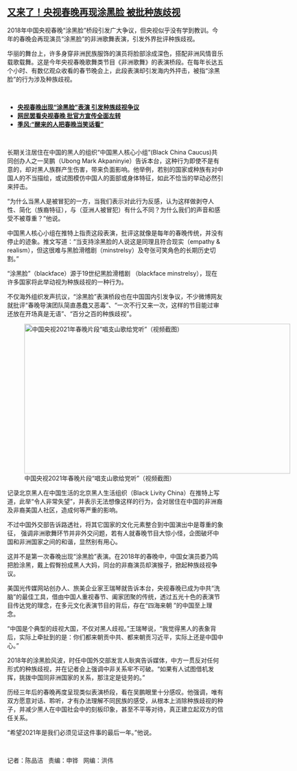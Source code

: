 <!--1613167431000-->
[又来了！央视春晚再现涂黑脸  被批种族歧视](https://www.rfa.org/mandarin/yataibaodao/meiti/cm-02122021134840.html)
------

<p></p><p>2018年中国央视春晚“涂黑脸”桥段引发广大争议，但央视似乎没有学到教训。今年的春晚会再现演员“涂黑脸”的非洲歌舞表演，引发外界批评种族歧视。</p><p>华丽的舞台上，许多身穿非洲民族服饰的演员将脸部涂成深色，搭配非洲风情音乐载歌载舞。这是今年央视春晚歌舞类节目《非洲歌舞》的表演桥段。在每年长达五个小时、有数亿观众收看的春节晚会上，此段表演却引发海内外抨击，被指“涂黑脸”的行为涉及种族歧视。</p><p><br/></p><ul><li><a href="https://www.rfa.org/mandarin/Xinwen/9-02122021112249.html"><strong>央视春晚出现“涂黑脸”表演 引发种族歧视争议</strong></a></li><li><strong><a href="https://www.rfa.org/mandarin/yataibaodao/meiti/ql-02122021061131.html">网民罢看央视春晚 批官方宣传全面左转</a></strong></li><li><strong><a href="https://www.rfa.org/mandarin/yataibaodao/meiti/xx-02112021090809.html">季风:“醒来的人把春晚当笑话看”</a></strong></li></ul><p><br/></p><p>长期关注居住在中国的黑人的组织“中国黑人核心小组”(Black China Caucus)共同创办人之一吴鹏（Ubong Mark Akpaninyie）告诉本台，这种行为即使不是有意的，却对黑人族群产生伤害，带来负面影响。他举例，若别的国家或种族有对中国人的不当描绘，或试图模仿中国人的面部或身体特征，如此不恰当的举动必然引来抨击。</p><p>“为什么当黑人是被冒犯的一方，当我们表示对此行为反感，认为这样做剥夺人性、简化（族裔特征），与（亚洲人被冒犯）有什么不同？为什么我们的声音和感受不被尊重？”他说。</p><p>中国黑人核心小组在推特上指责这段表演，批评这就像是每年的春晚传统，并没有停止的迹象。推文写道：“当支持涂黑脸的人说这是同理且符合现实（empathy &amp; realism），但这很难与黑脸滑稽剧（minstrelsy）及夸张可笑角色的长期历史切割。”</p><p>“涂黑脸”（blackface）源于19世纪黑脸滑稽剧 （blackface minstrelsy），现在许多国家将此举动视为种族歧视的一种行为。</p><p>不仅海外组织发声抗议，“涂黑脸”表演桥段也在中国国内引发争议，不少微博网友就批评“春晚导演团队简直愚蠢又恶毒”、“一次不行又来一次，这样的节目能过审还放在开场真是无语”、“百分之百的种族歧视”。</p><p><figure class="image-richtext image-inline captioned" style="width:620px;"><img alt="中国央视2021年春晚片段“唱支山歌给党听”（视频截图）" height="349" src="https://www.rfa.org/mandarin/yataibaodao/meiti/cm-02122021134840.html/cm0212.jpg/@@images/9abe6b77-d7cc-4d69-bbcb-5a5a2ea40ae1.jpeg" title="cm0212.jpg" width="620"/><figcaption class="image-caption">中国央视2021年春晚片段“唱支山歌给党听”（视频截图）</figcaption><small></small></figure></p><p>记录北京黑人在中国生活的北京黑人生活组织（Black Livity China）在推特上写道，此举“令人非常失望”，并表示无法想像这样的行为，会对居住在中国的非洲裔及非裔美国人社区，造成何等严重的影响。</p><p>不过中国外交部告诉路透社，将其它国家的文化元素整合到中国演出中是尊重的象征， 强调非洲歌舞环节并非外交问题，若有人就春晚节目大惊小怪，企图破坏中国和非洲国家之间的和谐，显然别有用心。</p><p>这并不是第一次春晚出现“涂黑脸”表演。在2018年的春晚中，中国女演员娄乃鸣把脸涂黑，戴上假臀扮成黑人大妈，同台的非裔演员却演猴子，掀起种族歧视争议。</p><p>美国光传媒网站创办人、旅美企业家王瑞琴就告诉本台，央视春晚已成为中共“洗脑”的最佳工具，借由中国人重视春节、阖家团聚的传统，透过五光十色的表演节目传达党的理念，在多元文化表演节目的背后，存在“四海来朝 ”的中国至上理念。</p><p>“中国是个典型的歧视大国，不仅对黑人歧视。”王瑞琴说，“我觉得黑人的表象背后，实际上牵扯到的是：你们都来朝贡中共、都来朝贡习近平，实际上还是中国中心。”</p><p>2018年的涂黑脸风波，时任中国外交部发言人耿爽告诉媒体，中方一贯反对任何形式的种族歧视，并在记者会上强调中非关系牢不可破。“如果有人试图借机发挥，挑拨中国同非洲国家的关系，那注定是徒劳的。”</p><p>历经三年后的春晚再度呈现类似表演桥段，看在吴鹏眼里十分感叹。他强调，唯有双方愿意对话、聆听，才有办法理解不同民族的感受，从根本上消除种族歧视的种子，并减少黑人在中国社会中的刻板印象，甚至不平等对待，真正建立起双方的信任关系。</p><p>“希望2021年是我们必须见证这件事的最后一年。”他说。</p><p><br/></p><p>记者：陈品洁   责编：申铧   网编：洪伟</p>
